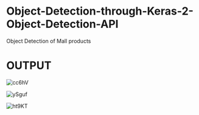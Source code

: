 # Object-Detection-through-Keras-2-Object-Detection-API
Object Detection of Mall products

# OUTPUT
![cc6hV](https://user-images.githubusercontent.com/68725514/155882201-d13fad42-03df-4289-be64-11139def820c.jpg)

![ySguf](https://user-images.githubusercontent.com/68725514/155882206-150940bf-1867-4cd1-9e11-cb279b5630b3.jpg)

![ht9KT](https://user-images.githubusercontent.com/68725514/155882209-c5b0dbfe-6333-4d6c-946a-546db4152022.jpg)
